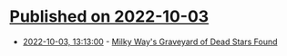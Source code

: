 # [Published on 2022-10-03](index.md)

* [2022-10-03, 13:13:00](https://science.slashdot.org/story/22/10/02/202222/milky-ways-graveyard-of-dead-stars-found?utm_source=rss1.0mainlinkanon&utm_medium=feed) - [Milky Way's Graveyard of Dead Stars Found](https://science.slashdot.org/story/22/10/02/202222/milky-ways-graveyard-of-dead-stars-found?utm_source=rss1.0mainlinkanon&utm_medium=feed)
